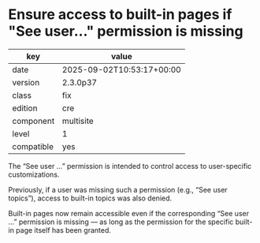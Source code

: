 [//]: # (werk v2)
# Ensure access to built-in pages if "See user..." permission is missing

key        | value
---------- | ---
date       | 2025-09-02T10:53:17+00:00
version    | 2.3.0p37
class      | fix
edition    | cre
component  | multisite
level      | 1
compatible | yes

The “See user …” permission is intended to control access to user-specific
customizations.

Previously, if a user was missing such a permission (e.g., “See user topics”),
access to built-in topics was also denied.

Built-in pages now remain accessible even if the corresponding
“See user …” permission is missing — as long as the permission for the specific
built-in page itself has been granted.
